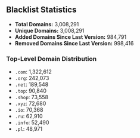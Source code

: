 ## Blacklist Statistics

- **Total Domains:** 3,008,291
- **Unique Domains:** 3,008,291
- **Added Domains Since Last Version:** 984,791
- **Removed Domains Since Last Version:** 998,416

### Top-Level Domain Distribution

-  `.com`: 1,322,612
-  `.org`: 242,073
-  `.net`: 189,548
-  `.top`: 90,840
-  `.shop`: 73,558
-  `.xyz`: 72,680
-  `.io`: 70,368
-  `.ru`: 62,910
-  `.info`: 52,490
-  `.pl`: 48,971
